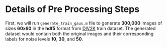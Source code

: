 # Details of Pre Processing Steps

First, we will run  ```generate_train_gaus.m``` file to generate **300,000** images of sizes **60x60** in the **hdf5** format from [DIV2K](https://data.vision.ee.ethz.ch/cvl/DIV2K/) train dataset. The generated dataset would contain both the original images and their corresponding labels for noise levels **10**, **30**, and **50**. 
